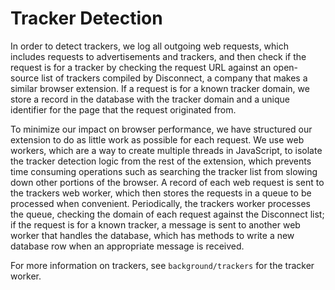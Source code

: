 # Tracker Detection

In order to detect trackers, we log all outgoing web requests, which includes requests to advertisements and trackers, and then check if the request is for a tracker by checking the request URL against an open-source list of trackers compiled by Disconnect, a company that makes a similar browser extension. If a request is for a known tracker domain, we store a record in the database with the tracker domain and a unique identifier for the page that the request originated from.

To minimize our impact on browser performance, we have structured our extension to do as little work as possible for each request. We use web workers, which are a way to create multiple threads in JavaScript, to isolate the tracker detection logic from the rest of the extension, which prevents time consuming operations such as searching the tracker list from slowing down other portions of the browser. A record of each web request is sent to the trackers web worker, which then stores the requests in a queue to be processed when convenient. Periodically, the trackers worker processes the queue, checking the domain of each request against the Disconnect list; if the request is for a known tracker, a message is sent to another web worker that handles the database, which has methods to write a new database row when an appropriate message is received.

For more information on trackers, see `background/trackers` for the tracker worker. 



